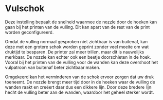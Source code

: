 Vulschok
====
Deze instelling bepaalt de snelheid waarmee de nozzle door de hoeken kan gaan bij het printen van de vulling. Dit kan apart van de rest van de print worden geconfigureerd.

Omdat de vulling normaal gesproken niet zichtbaar is van buitenaf, kan deze met een grotere schok worden geprint zonder veel moeite om wat druktijd te besparen. De printer zal meer trillen, maar dit is nauwelijks merkbaar. De nozzle kan echter ook een beetje doorschieten in de hoek. Vooral bij het printen van de vulling voor de wanden kan deze overshoot het vulpatroon van buitenaf beter zichtbaar maken.

Omgekeerd kan het verminderen van de schok ervoor zorgen dat uw druk toeneemt. De nozzle brengt meer tijd door in de hoeken waar de vulling de wanden raakt en creëert daar dus een dikkere lijn. Door deze bredere lijn hecht de vulling beter aan de wanden, waardoor het geheel sterker wordt.